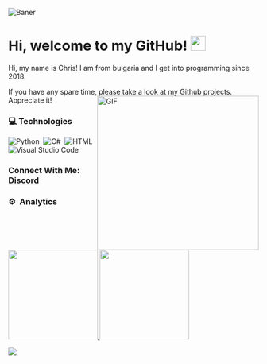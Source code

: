 ![Baner](https://i.imgur.com/b6nqTsL.png)

# Hi, welcome to my GitHub! <img width="30" src="https://emojis.slackmojis.com/emojis/images/1547582922/5197/party_blob.gif?1547582922" alt="party blob" />

Hi, my name is Chris! I am from bulgaria and I get into programming since 2018.

If you have any spare time, please take a look at my Github projects. Appreciate it!  <img alt="GIF" src="http://r/gifs/comments/9ee31i/wiggle_wiggle_p/" align="right" width="325" height="310"/>

### 💻 Technologies

![Python](https://img.shields.io/badge/-Python-05122A?style=flat&logo=python)&nbsp;
![C#](https://img.shields.io/badge/-Java-05122A?style=flat&logo=Java&logoColor=FFA518)&nbsp;
![HTML](https://img.shields.io/badge/-HTML-05122A?style=flat&logo=HTML5)&nbsp;
![Visual Studio Code](https://img.shields.io/badge/-Visual%20Studio%20Code-05122A?style=flat&logo=visual-studio-code&logoColor=007ACC)&nbsp;

### Connect With Me: <a href="https://discordapp.com/users/448500121605505035/">Discord</a> 

### ⚙️ &nbsp;Analytics

<p align="left">
  <a href="https://github.com/Chris166">
    <img height="180em" src="https://github-readme-stats.vercel.app/api?username=chris166&count_private=true&show_icons=true&theme=algolia&&include_all_commits=true"/>
   <img height="180em" src="https://github-readme-stats-eight-theta.vercel.app/api/top-langs/?username=chris166&hide=html,css,javascript&layout=compact&langs_count=8&theme=algolia"/>
  </a>
</p>



![](https://komarev.com/ghpvc/?username=Chris166&color=yellow)

